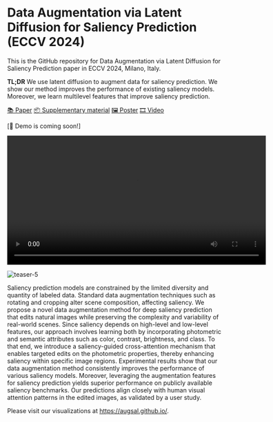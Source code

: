# Data Augmentation via Latent Diffusion for Saliency Prediction (ECCV 2024)
This is the GitHub repository for Data Augmentation via Latent Diffusion for Saliency Prediction paper in ECCV 2024, Milano, Italy.

**TL;DR** We use latent diffusion to augment data for saliency prediction. We show our method improves the performance of existing saliency models. Moreover, we learn multilevel features that improve saliency prediction.

[📚 Paper](https://www.ecva.net/papers/eccv_2024/papers_ECCV/papers/10071.pdf) 
[📦 Supplementary material](https://www.ecva.net/papers/eccv_2024/papers_ECCV/papers/10071-supp.pdf)
[🖼️ Poster](https://eccv.ecva.net/media/PosterPDFs/ECCV%202024/2521.png?t=1726067821.916353)
[🎞️ Video](https://youtu.be/Pu4E5CPQLjM)

[🤗 Demo is coming soon!]


<video width="600" controls>
  <source src="https://augsal.github.io/sal_diff_files/augment.mp4" type="video/mp4">
 Intro.
</video>


![teaser-5](https://github.com/user-attachments/assets/f0228a97-f1f8-4d09-a687-b4887abe7ee3)


Saliency prediction models are constrained by the limited diversity and quantity of labeled data. Standard data augmentation techniques such as rotating and cropping alter scene composition, affecting saliency. We propose a novel data augmentation method for deep saliency prediction that edits natural images while preserving the complexity and variability of real-world scenes. Since saliency depends on high-level and low-level features, our approach involves learning both by incorporating photometric and semantic attributes such as color, contrast, brightness, and class. To that end, we introduce a saliency-guided cross-attention mechanism that enables targeted edits on the photometric properties, thereby enhancing saliency within specific image regions. Experimental results show that our data augmentation method consistently improves the performance of various saliency models. Moreover, leveraging the augmentation features for saliency prediction yields superior performance on publicly available saliency benchmarks. Our predictions align closely with human visual attention patterns in the edited images, as validated by a user study. 

Please visit our visualizations at https://augsal.github.io/.
